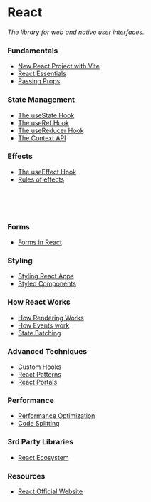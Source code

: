 # React

_The library for web and native user interfaces._

### Fundamentals

- [New React Project with Vite](./new-react-project.md)
- [React Essentials](./react-essentials.md)
- [Passing Props](./props.md)

### State Management

- [The useState Hook](./state.md)
- [The useRef Hook](./useref.md)
- [The useReducer Hook](./usereducer.md)
- [The Context API](./context.md)

### Effects

- [The useEffect Hook](./effects.md)
- [Rules of effects](./effects-rules.md)

<br>
<br>
<br>

### Forms

- [Forms in React](./react-forms.md)

### Styling

- [Styling React Apps](./styling-react.md)
- [Styled Components](./styled-comp.md)

### How React Works

- [How Rendering Works](./how-rendering-works.md)
- [How Events work](./how-events-work.md)
- [State Batching](./state-batching.md)

### Advanced Techniques

- [Custom Hooks](./custom-hooks.md)
- [React Patterns](./patterns.md)
- [React Portals](./portals.md)

### Performance

- [Performance Optimization](./memos.md)
- [Code Splitting](./code-splitting.md)

### 3rd Party Libraries

- [React Ecosystem](./react-ecosystem.md)

### Resources

- [React Official Website](https://react.dev/)
